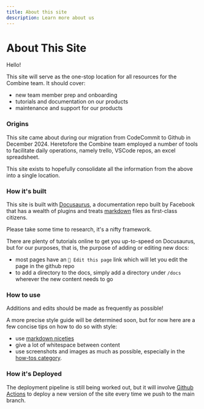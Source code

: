 ```yaml
---
title: About this site
description: Learn more about us
---
```


# About This Site

Hello!

This site will serve as the one-stop location for all resources for the Combine team. It should cover:

- new team member prep and onboarding
- tutorials and documentation on our products
- maintenance and support for our products

### Origins

This site came about during our migration from CodeCommit to Github in December 2024. Heretofore the Combine team employed a number of tools to facilitate daily operations, namely trello, VSCode repos, an excel spreadsheet.

This site exists to hopefully consolidate all the information from the above into a single location.

### How it's built

This site is built with [Docusaurus](https://docusaurus.io/), a documentation repo built by Facebook that has a wealth of plugins and treats [markdown](https://www.markdownguide.org/) files as first-class citizens. 

Please take some time to research, it's a nifty framework.

There are plenty of tutorials online to get you up-to-speed on Docusaurus, but for our purposes, that is, the purpose of adding or editing new docs:
- most pages have an `📝 Edit this page` link which will let you edit the page in the github repo
- to add a directory to the docs, simply add a directory under `/docs` wherever the new content needs to go

### How to use

Additions and edits should be made as frequently as possible!

A more precise style guide will be determined soon, but for now here are a few concise tips on how to do so with style:
- use [markdown niceties](https://www.markdownguide.org/)
- give a lot of whitespace between content
- use screenshots and images as much as possible, especially in the [how-tos category](/category/how-tos).

### How it's Deployed

The deployment pipeline is still being worked out, but it will involve [Github Actions](https://docs.github.com/en/actions) to deploy a new version of the site every time we push to the main branch.
